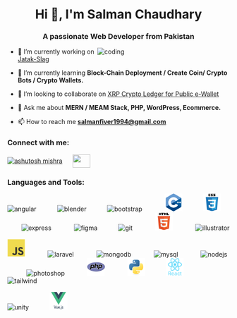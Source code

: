 <h1 align="center">Hi 👋, I'm Salman Chaudhary</h1>
<h3 align="center">A passionate Web Developer from Pakistan</h3>

<img align="right" alt="coding" width="300"  src="https://i.gifer.com/Ry6p.gif">


- 🔭 I’m currently working on [Jatak-Slag](https://jataksalg.dk/)

- 🌱 I’m currently learning **Block-Chain Deployment / Create Coin/ Crypto Bots / Crypto Wallets.**

- 👯 I’m looking to collaborate on [XRP Crypto Ledger for Public e-Wallet](http://ledger.artisticsheaven.com/)

- 💬 Ask me about **MERN / MEAM Stack, PHP, WordPress, Ecommerce.**

- 📫 How to reach me **salmanfiver1994@gmail.com**

<h3 align="left">Connect with me:</h3>
<p align="left">
  <a href="https://www.linkedin.com/in/salman-chaudhary-685740169/" target="blank"><img align="center" src="https://raw.githubusercontent.com/rahuldkjain/github-profile-readme-generator/master/src/images/icons/Social/linked-in-alt.svg" alt="ashutosh mishra" height="30" width="40" /></a>&nbsp &nbsp &nbsp 
<a href="https://drive.google.com/file/d/1AV26lYWgin2WjwC_gE6XgDamSlIm_6GH/view?usp=sharing" target="blank"><img align="center" src="https://cdn-icons-png.flaticon.com/512/909/909212.png" height="30" width="40" /></a>

</p>



<h3 align="left">Languages and Tools:</h3>
<div class="icon-grid">
  <link href="https://angular.io" target="_blank" rel="noreferrer" style="text-decoration: none; color: inherit;">
    <img src="https://angular.io/assets/images/logos/angular/angular.svg" alt="angular" width="40" height="40"/>
  </link>
  <link href="https://www.blender.org/" target="_blank" rel="noreferrer" style="text-decoration: none; color: inherit;">
    &nbsp &nbsp &nbsp &nbsp &nbsp &nbsp<img src="https://download.blender.org/branding/community/blender_community_badge_white.svg" alt="blender" width="40" height="40"/>
  </link>
  <link href="https://getbootstrap.com" target="_blank" rel="noreferrer">
    &nbsp &nbsp &nbsp &nbsp &nbsp &nbsp<img src="https://blogs.purecode.ai/blogs/wp-content/uploads/2023/12/giphy-6.gif" alt="bootstrap" width="40" height="40"/>
  </link>
  <link href="https://www.w3schools.com/cpp/" target="_blank" rel="noreferrer">
   &nbsp &nbsp &nbsp &nbsp &nbsp &nbsp <img src="https://raw.githubusercontent.com/devicons/devicon/master/icons/cplusplus/cplusplus-original.svg" alt="cplusplus" width="40" height="40"/>
  </link>
  <link href="https://www.w3schools.com/css/" target="_blank" rel="noreferrer">
    &nbsp &nbsp &nbsp &nbsp &nbsp &nbsp<img src="https://raw.githubusercontent.com/devicons/devicon/master/icons/css3/css3-original-wordmark.svg" alt="css3" width="40" height="40"/>
  </link>
  <link href="https://expressjs.com" target="_blank" rel="noreferrer">
   &nbsp &nbsp &nbsp &nbsp &nbsp &nbsp <img src="https://user-images.githubusercontent.com/74038190/212257460-738ff738-247f-4445-a718-cdd0ca76e2db.gif" alt="express" width="40" height="40"/>
  </link>
  <link href="https://www.figma.com/" target="_blank" rel="noreferrer">
   &nbsp &nbsp &nbsp &nbsp &nbsp &nbsp <img src="https://www.vectorlogo.zone/logos/figma/figma-icon.svg" alt="figma" width="40" height="40"/>
  </link>
  <link href="https://git-scm.com/" target="_blank" rel="noreferrer">
    &nbsp &nbsp &nbsp &nbsp &nbsp &nbsp<img src="https://www.vectorlogo.zone/logos/git-scm/git-scm-icon.svg" alt="git" width="40" height="40"/>
  </link>
  <link href="https://www.w3.org/html/" target="_blank" rel="noreferrer">
   &nbsp &nbsp &nbsp &nbsp &nbsp &nbsp <img src="https://raw.githubusercontent.com/devicons/devicon/master/icons/html5/html5-original-wordmark.svg" alt="html5" width="40" height="40"/>
  </link>
  <link href="https://www.adobe.com/in/products/illustrator.html" target="_blank" rel="noreferrer">
   &nbsp &nbsp &nbsp &nbsp &nbsp &nbsp <img src="https://www.vectorlogo.zone/logos/adobe_illustrator/adobe_illustrator-icon.svg" alt="illustrator" width="40" height="40"/>
  </link> <br><br>
  <link href="https://developer.mozilla.org/en-US/docs/Web/JavaScript" target="_blank" rel="noreferrer">
   <img src="https://raw.githubusercontent.com/devicons/devicon/master/icons/javascript/javascript-original.svg" alt="javascript" width="40" height="40"/>
  </link>
  <link href="https://laravel.com/" target="_blank" rel="noreferrer">
   &nbsp &nbsp &nbsp &nbsp &nbsp &nbsp <img src="https://assets-v2.lottiefiles.com/a/639784ea-1171-11ee-aea8-735bf223615c/IyZGK6hpdA.gif" alt="laravel" width="40" height="40"/>
  </link>
  <link href="https://www.mongodb.com/" target="_blank" rel="noreferrer">
   &nbsp &nbsp &nbsp &nbsp &nbsp &nbsp <img src="https://miro.medium.com/v2/resize:fit:1000/1*m2M7BVJ5XC96hpl_lgKIkg.gif" alt="mongodb" width="40" height="40"/>
  </link>
  <link href="https://www.mysql.com/" target="_blank" rel="noreferrer">
  &nbsp &nbsp &nbsp &nbsp &nbsp &nbsp  <img src="https://ih1.redbubble.net/image.5536116430.2042/st,small,507x507-pad,600x600,f8f8f8.jpg" alt="mysql" width="40" height="40"/>
  </link>
  <link href="https://nodejs.org" target="_blank" rel="noreferrer">
   &nbsp &nbsp &nbsp &nbsp &nbsp &nbsp <img src="https://ljgonzalez.cl/MyGPTs/gpt_pictures/express.png" alt="nodejs" width="40" height="40"/>
  </link>
  <link href="https://www.photoshop.com/en" target="_blank" rel="noreferrer">
    &nbsp &nbsp &nbsp &nbsp &nbsp &nbsp<img src="https://www.cdnlogo.com/logos/a/76/adobe-photoshop-cs6.svg" alt="photoshop" width="40" height="40"/>
  </link>
  <link href="https://www.php.net" target="_blank" rel="noreferrer">
   &nbsp &nbsp &nbsp &nbsp &nbsp &nbsp <img src="https://raw.githubusercontent.com/devicons/devicon/master/icons/php/php-original.svg" alt="php" width="40" height="40"/>
  </link>
  <link href="https://www.python.org" target="_blank" rel="noreferrer">
   &nbsp &nbsp &nbsp &nbsp &nbsp &nbsp <img src="https://raw.githubusercontent.com/devicons/devicon/master/icons/python/python-original.svg" alt="python" width="40" height="40"/>
  </link>
  <link href="https://reactjs.org/" target="_blank" rel="noreferrer">
    &nbsp &nbsp &nbsp &nbsp &nbsp &nbsp<img src="https://raw.githubusercontent.com/devicons/devicon/master/icons/react/react-original-wordmark.svg" alt="react" width="40" height="40"/>
  </link>

  <link href="https://tailwindcss.com/" target="_blank" rel="noreferrer">
    &nbsp &nbsp &nbsp &nbsp &nbsp &nbsp<img src="https://www.vectorlogo.zone/logos/tailwindcss/tailwindcss-icon.svg" alt="tailwind" width="40" height="40"/>
  </link><br><br>
  <link href="https://unity.com/" target="_blank" rel="noreferrer">
    <img src="https://encrypted-tbn0.gstatic.com/images?q=tbn:ANd9GcT2scSWt348NIK_qHXrAYLmQUvNI309WugzgWuOtbfTuVk0F0Td_nbQvxVYQIeZSSrk_Vk&usqp=CAU" alt="unity" width="40" height="40"/>
  </link>
  <link href="https://vuejs.org/" target="_blank" rel="noreferrer">
    &nbsp &nbsp &nbsp &nbsp &nbsp &nbsp<img src="https://raw.githubusercontent.com/devicons/devicon/master/icons/vuejs/vuejs-original-wordmark.svg" alt="vuejs" width="40" height="40"/>
  </link>
</div>



